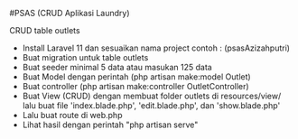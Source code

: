 #PSAS (CRUD Aplikasi Laundry) 

CRUD table outlets

* Install Laravel 11 dan sesuaikan nama project 
contoh : (psasAzizahputri) 
* Buat migration untuk table outlets
* Buat seeder minimal 5 data atau masukan 125 data 
* Buat Model dengan perintah (php artisan make:model Outlet) 
* Buat controller 
(php artisan make:controller OutletController) 
* Buat View (CRUD) dengan membuat folder outlets di resources/view/
lalu buat file 'index.blade.php', 
'edit.blade.php', dan 'show.blade.php'
* Lalu buat route di web.php
* Lihat hasil dengan perintah "php artisan serve"